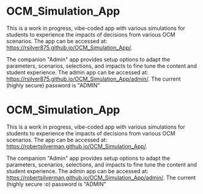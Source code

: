 # OCM_Simulation_App

This is a work in progress, vibe-coded app with various simulations for students to experience the impacts of decisions from various OCM scenarios. The app can be accessed at: https://rsilver875.github.io/OCM_Simulation_App/. 

The companion "Admin" app provides setup options to adapt the parameters, scenarios, selections, and impacts to fine tune the content and student experience. The admin app can be accessed at: https://rsilver875.github.io/OCM_Simulation_App/admin/. The current (highly secure) password is "ADMIN"

# OCM_Simulation_App

This is a work in progress, vibe-coded app with various simulations for students to experience the impacts of decisions from various OCM scenarios. The app can be accessed at: https://robertsilverman.github.io/OCM_Simulation_App/. 

The companion "Admin" app provides setup options to adapt the parameters, scenarios, selections, and impacts to fine tune the content and student experience. The admin app can be accessed at: https://robertsilverman.github.io/OCM_Simulation_App/admin/. The current (highly secure :o) password is "ADMIN"
